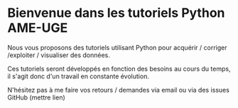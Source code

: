 # Bienvenue dans les tutoriels Python AME-UGE

Nous vous proposons des tutoriels utilisant Python pour acquérir / corriger /exploiter / visualiser des données. 

Ces tutoriels seront développés en fonction des besoins au cours du temps, il s'agit donc d'un travail en constante évolution. 

N'hésitez pas à me faire vos retours / demandes via email ou via des issues GitHub (mettre lien)


```{tableofcontents}
```
